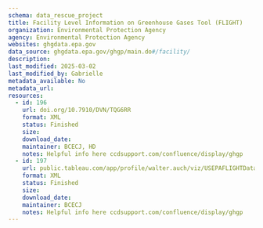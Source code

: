 ```yaml
---
schema: data_rescue_project 
title: Facility Level Information on Greenhouse Gases Tool (FLIGHT)
organization: Environmental Protection Agency
agency: Environmental Protection Agency
websites: ghgdata.epa.gov
data_source: ghgdata.epa.gov/ghgp/main.do#/facility/
description: 
last_modified: 2025-03-02
last_modified_by: Gabrielle
metadata_available: No
metadata_url: 
resources:
  - id: 196
    url: doi.org/10.7910/DVN/TQG6RR
    format: XML
    status: Finished
    size: 
    download_date: 
    maintainer: BCECJ, HD
    notes: Helpful info here ccdsupport.com/confluence/display/ghgp
  - id: 197
    url: public.tableau.com/app/profile/walter.auch/viz/USEPAFLIGHTDataDashboard/Dashboard1
    format: XML
    status: Finished
    size: 
    download_date: 
    maintainer: BCECJ
    notes: Helpful info here ccdsupport.com/confluence/display/ghgp
---
```

